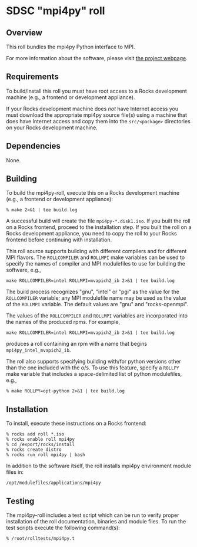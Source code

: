 # SDSC "mpi4py" roll

## Overview

This roll bundles the mpi4py Python interface to MPI.

For more information about the software, please visit
<a href="https://bitbucket.org/mpi4py/mpi4py/">the project webpage</a>.

## Requirements

To build/install this roll you must have root access to a Rocks development
machine (e.g., a frontend or development appliance).

If your Rocks development machine does *not* have Internet access you must
download the appropriate mpi4py source file(s) using a machine that does
have Internet access and copy them into the `src/<package>` directories on your
Rocks development machine.


## Dependencies

None.


## Building

To build the mpi4py-roll, execute this on a Rocks development
machine (e.g., a frontend or development appliance):

```shell
% make 2>&1 | tee build.log
```

A successful build will create the file `mpi4py-*.disk1.iso`.  If you built the
roll on a Rocks frontend, proceed to the installation step. If you built the
roll on a Rocks development appliance, you need to copy the roll to your Rocks
frontend before continuing with installation.

This roll source supports building with different compilers and for different
MPI flavors.  The `ROLLCOMPILER` and `ROLLMPI` make variables can be used to
specify the names of compiler and MPI modulefiles to use for building the
software, e.g.,

```shell
make ROLLCOMPILER=intel ROLLMPI=mvapich2_ib 2>&1 | tee build.log
```

The build process recognizes "gnu", "intel" or "pgi" as the value for the
`ROLLCOMPILER` variable; any MPI modulefile name may be used as the value of
the `ROLLMPI` variable.  The default values are "gnu" and "rocks-openmpi".

The values of the `ROLLCOMPILER` and `ROLLMPI` variables are incorporated into
the names of the produced rpms.  For example,

```shell
make ROLLCOMPILER=intel ROLLMPI=mvapich2_ib 2>&1 | tee build.log
```

produces a roll containing an rpm with a name that begins
`mpi4py_intel_mvapich2_ib`.

The roll also supports specifying building with/for python versions other than
the one included with the o/s.  To use this feature, specify a `ROLLPY` make
variable that includes a space-delimited list of python modulefiles, e.g.,

```shell
% make ROLLPY=opt-python 2>&1 | tee build.log
```

## Installation

To install, execute these instructions on a Rocks frontend:

```shell
% rocks add roll *.iso
% rocks enable roll mpi4py
% cd /export/rocks/install
% rocks create distro
% rocks run roll mpi4py | bash
```

In addition to the software itself, the roll installs mpi4py environment
module files in:

```shell
/opt/modulefiles/applications/mpi4py
```


## Testing

The mpi4py-roll includes a test script which can be run to verify proper
installation of the roll documentation, binaries and module files. To
run the test scripts execute the following command(s):

```shell
% /root/rolltests/mpi4py.t 
```
